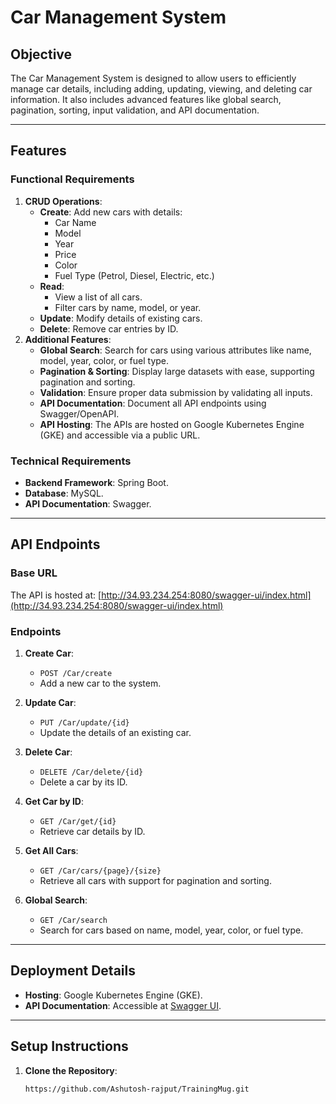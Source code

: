 # Car Management System

## Objective
The Car Management System is designed to allow users to efficiently manage car details, including adding, updating, viewing, and deleting car information. It also includes advanced features like global search, pagination, sorting, input validation, and API documentation.

---

## Features

### Functional Requirements
1. **CRUD Operations**:
    - **Create**: Add new cars with details:
        - Car Name
        - Model
        - Year
        - Price
        - Color
        - Fuel Type (Petrol, Diesel, Electric, etc.)
    - **Read**:
        - View a list of all cars.
        - Filter cars by name, model, or year.
    - **Update**: Modify details of existing cars.
    - **Delete**: Remove car entries by ID.
2. **Additional Features**:
    - **Global Search**: Search for cars using various attributes like name, model, year, color, or fuel type.
    - **Pagination & Sorting**: Display large datasets with ease, supporting pagination and sorting.
    - **Validation**: Ensure proper data submission by validating all inputs.
    - **API Documentation**: Document all API endpoints using Swagger/OpenAPI.
    - **API Hosting**: The APIs are hosted on Google Kubernetes Engine (GKE) and accessible via a public URL.

### Technical Requirements
- **Backend Framework**: Spring Boot.
- **Database**: MySQL.
- **API Documentation**: Swagger.

---

## API Endpoints

### Base URL
The API is hosted at: [http://34.93.234.254:8080/swagger-ui/index.html](http://34.93.234.254:8080/swagger-ui/index.html)

### Endpoints
1. **Create Car**:
    - `POST /Car/create`
    - Add a new car to the system.

2. **Update Car**:
    - `PUT /Car/update/{id}`
    - Update the details of an existing car.

3. **Delete Car**:
    - `DELETE /Car/delete/{id}`
    - Delete a car by its ID.

4. **Get Car by ID**:
    - `GET /Car/get/{id}`
    - Retrieve car details by ID.

5. **Get All Cars**:
    - `GET /Car/cars/{page}/{size}`
    - Retrieve all cars with support for pagination and sorting.

6. **Global Search**:
    - `GET /Car/search`
    - Search for cars based on name, model, year, color, or fuel type.

---

## Deployment Details

- **Hosting**: Google Kubernetes Engine (GKE).
- **API Documentation**: Accessible at [Swagger UI](http://34.93.234.254:8080/swagger-ui/index.html).

---

## Setup Instructions

1. **Clone the Repository**:
   ```bash
   https://github.com/Ashutosh-rajput/TrainingMug.git
